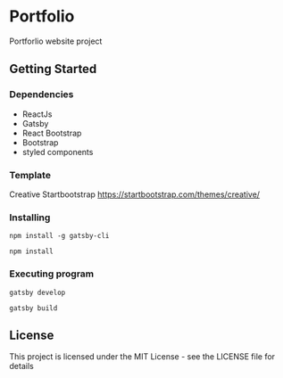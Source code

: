 # Portfolio
Portforlio website project

## Getting Started
### Dependencies
* ReactJs
* Gatsby
* React Bootstrap
* Bootstrap
* styled components

### Template
Creative Startbootstrap https://startbootstrap.com/themes/creative/

### Installing
```
npm install -g gatsby-cli
```
```
npm install
```

### Executing program

```
gatsby develop
```
```
gatsby build
```

## License
This project is licensed under the MIT License - see the LICENSE file for details
